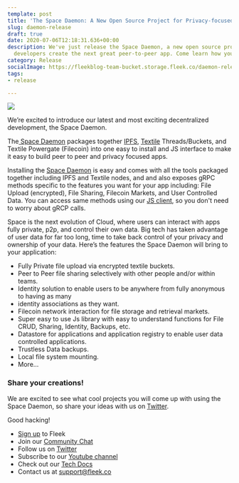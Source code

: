 ```yaml
---
template: post
title: 'The Space Daemon: A New Open Source Project for Privacy-focused IPFS Apps'
slug: daemon-release
draft: true
date: 2020-07-06T12:18:31.636+00:00
description: We've just release the Space Daemon, a new open source project to help
  developers create the next great peer-to-peer app. Come learn how you can use it!
category: Release
socialImage: https://fleekblog-team-bucket.storage.fleek.co/daemon-release/space-daemon.jpg
tags:
- release

---
```

![](https://fleekblog-team-bucket.storage.fleek.co/daemon-release/space-daemon.jpg)

We’re excited to introduce our latest and most exciting decentralized development, the Space Daemon.

The[ Space Daemon](https://github.com/FleekHQ/space-daemon "Space Daemon") packages together [IPFS](https://ipfs.io/ "IPFS"), [Textile](https://textile.io/ "Textile") Threads/Buckets, and Textile Powergate (Filecoin) into one easy to install and JS interface to make it easy to build peer to peer and privacy focused apps.

Installing the [Space Daemon](https://github.com/FleekHQ/space-daemon "Space Daemon") is easy and comes with all the tools packaged together including IPFS and Textile nodes, and and also exposes gRPC methods specific to the features you want for your app including: File Upload (encrypted), File Sharing, Filecoin Markets, and User Controlled Data. You can access same methods using our [JS client](https://github.com/FleekHQ/space-client "Space Client"), so you don't need to worry about gRCP calls.

Space is the next evolution of Cloud, where users can interact with apps fully private, p2p, and control their own data. Big tech has taken advantage of user data for far too long, time to take back control of your privacy and ownership of your data. Here’s the features the Space Daemon will bring to your application:

* Fully Private file upload via encrypted textile buckets.
* Peer to Peer file sharing selectively with other people and/or within teams.
* Identity solution to enable users to be anywhere from fully anonymous to having as many
* identity associations as they want.
* Filecoin network interaction for file storage and retrieval markets.
* Super easy to use Js library with easy to understand functions for File CRUD, Sharing, Identity, Backups, etc.
* Datastore for applications and application registry to enable user data controlled applications.
* Trustless Data backups.
* Local file system mounting.
* More...

### Share your creations!

We are excited to see what cool projects you will come up with using the Space Daemon, so share your ideas with us on [Twitter](https://twitter.com/FleekHQ "Fleek's Twitter").

Good hacking!

* [Sign up](https://app.fleek.co "Sign Up") to Fleek
* Join our [Community Chat](https://join.slack.com/t/fleek-public/shared_invite/zt-bxna7y1d-PbVdut4rgHt5jM6Zjg9g9A "Fleek's Slack")
* Follow us on [Twitter](https://twitter.com/FleekHQ "Fleek's Twitter")
* Subscribe to our [Youtube channel](https://www.youtube.com/channel/UCBzlwYM0JjZpjDZ52-SLUmw "Fleek's Youtube Channel")
* Check out our [Tech Docs](https://docs.fleek.co/ "Fleek Docs")
* Contact us at support@fleek.co
